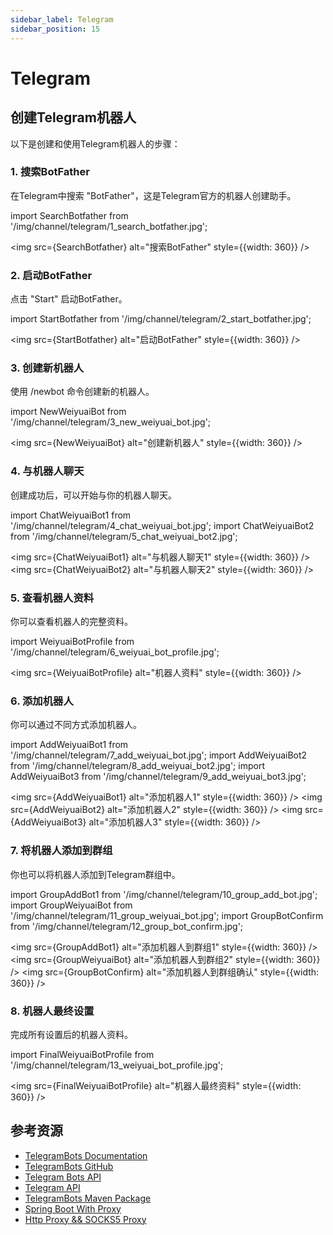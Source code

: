 ```yaml
---
sidebar_label: Telegram
sidebar_position: 15
---
```

<!-- Paste this code inside your Markdown file -->

# Telegram

## 创建Telegram机器人

以下是创建和使用Telegram机器人的步骤：

### 1. 搜索BotFather

在Telegram中搜索 "BotFather"，这是Telegram官方的机器人创建助手。

import SearchBotfather from '/img/channel/telegram/1_search_botfather.jpg';

<img src={SearchBotfather} alt="搜索BotFather" style={{width: 360}} />

### 2. 启动BotFather

点击 "Start" 启动BotFather。

import StartBotfather from '/img/channel/telegram/2_start_botfather.jpg';

<img src={StartBotfather} alt="启动BotFather" style={{width: 360}} />

### 3. 创建新机器人

使用 /newbot 命令创建新的机器人。

import NewWeiyuaiBot from '/img/channel/telegram/3_new_weiyuai_bot.jpg';

<img src={NewWeiyuaiBot} alt="创建新机器人" style={{width: 360}} />

### 4. 与机器人聊天

创建成功后，可以开始与你的机器人聊天。

import ChatWeiyuaiBot1 from '/img/channel/telegram/4_chat_weiyuai_bot.jpg';
import ChatWeiyuaiBot2 from '/img/channel/telegram/5_chat_weiyuai_bot2.jpg';

<img src={ChatWeiyuaiBot1} alt="与机器人聊天1" style={{width: 360}} />
<img src={ChatWeiyuaiBot2} alt="与机器人聊天2" style={{width: 360}} />

### 5. 查看机器人资料

你可以查看机器人的完整资料。

import WeiyuaiBotProfile from '/img/channel/telegram/6_weiyuai_bot_profile.jpg';

<img src={WeiyuaiBotProfile} alt="机器人资料" style={{width: 360}} />

### 6. 添加机器人

你可以通过不同方式添加机器人。

import AddWeiyuaiBot1 from '/img/channel/telegram/7_add_weiyuai_bot.jpg';
import AddWeiyuaiBot2 from '/img/channel/telegram/8_add_weiyuai_bot2.jpg';
import AddWeiyuaiBot3 from '/img/channel/telegram/9_add_weiyuai_bot3.jpg';

<img src={AddWeiyuaiBot1} alt="添加机器人1" style={{width: 360}} />
<img src={AddWeiyuaiBot2} alt="添加机器人2" style={{width: 360}} />
<img src={AddWeiyuaiBot3} alt="添加机器人3" style={{width: 360}} />

### 7. 将机器人添加到群组

你也可以将机器人添加到Telegram群组中。

import GroupAddBot1 from '/img/channel/telegram/10_group_add_bot.jpg';
import GroupWeiyuaiBot from '/img/channel/telegram/11_group_weiyuai_bot.jpg';
import GroupBotConfirm from '/img/channel/telegram/12_group_bot_confirm.jpg';

<img src={GroupAddBot1} alt="添加机器人到群组1" style={{width: 360}} />
<img src={GroupWeiyuaiBot} alt="添加机器人到群组2" style={{width: 360}} />
<img src={GroupBotConfirm} alt="添加机器人到群组确认" style={{width: 360}} />

### 8. 机器人最终设置

完成所有设置后的机器人资料。

import FinalWeiyuaiBotProfile from '/img/channel/telegram/13_weiyuai_bot_profile.jpg';

<img src={FinalWeiyuaiBotProfile} alt="机器人最终资料" style={{width: 360}} />

## 参考资源

<!-- Telegram官方sdk -->
- [TelegramBots Documentation](https://rubenlagus.github.io/TelegramBotsDocumentation/telegram-bots.html)
- [TelegramBots GitHub](https://github.com/rubenlagus/TelegramBots)
- [Telegram Bots API](https://core.telegram.org/bots)
- [Telegram API](https://core.telegram.org/api)
- [TelegramBots Maven Package](https://mvnrepository.com/artifact/org.telegram/telegrambots-meta)
- [Spring Boot With Proxy](https://rubenlagus.github.io/TelegramBotsDocumentation/lesson-10.html#now-it-s-time-for-our-custom-configurations)
- [Http Proxy && SOCKS5 Proxy](https://www.digitalocean.com/community/tutorials/how-to-set-up-squid-proxy-on-ubuntu-20-04)
